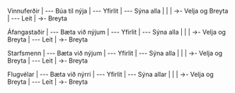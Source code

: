 Vinnuferðir
    |
    --- Búa til nýja
    |
    --- Yfirlit
        |
        --- Sýna alla
        |   |
        |   ->- Velja og Breyta
        |
        --- Leit
            |
            ->- Breyta

Áfangastaðir
    |
    --- Bæta við nýjum
    |
    --- Yfirlit
        |
        --- Sýna alla
        |   |
        |   ->- Velja og Breyta
        |
        --- Leit
            |
            ->- Breyta

Starfsmenn
    |
    --- Bæta við nýjum
    |
    --- Yfirlit
        |
        --- Sýna alla
        |   |
        |   ->- Velja og Breyta
        |
        --- Leit
            |
            ->- Breyta

Flugvélar
    |
    --- Bæta við nýrri
    |
    --- Yfirlit
        |
        --- Sýna allar
        |   |
        |   ->- Velja og Breyta
        |
        --- Leit
            |
            ->- Breyta

